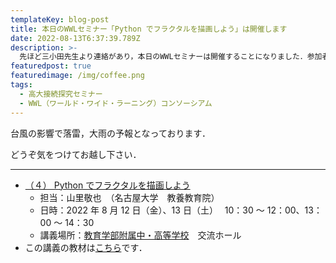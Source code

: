 ```yaml
---
templateKey: blog-post
title: 本日のWWLセミナー「Python でフラクタルを描画しよう」は開催します
date: 2022-08-13T6:37:39.789Z
description: >-
  先ほど三小田先生より連絡があり，本日のWWLセミナーは開催することになりました．参加者の皆さんは名大附属高校までお越し下さい．
featuredpost: true
featuredimage: /img/coffee.png
tags:
  - 高大接続探究セミナー
  - WWL（ワールド・ワイド・ラーニング）コンソーシアム
---
```

台風の影響で落雷，大雨の予報となっております．

どうぞ気をつけてお越し下さい．

---

- [（４） Python でフラクタルを描画しよう](/research/OER/wwl/)
  - 担当：山里敬也　（名古屋大学　教養教育院）
  - 日時：2022 年 8 月 12 日（金）、13 日（土）　 10：30 ～ 12：00、13：00 ～ 14：30
  - 講義場所：[教育学部附属中・高等学校](https://highschl.educa.nagoya-u.ac.jp/)　交流ホール
- この講義の教材は[こちら](/research/OER/wwl/)です．
